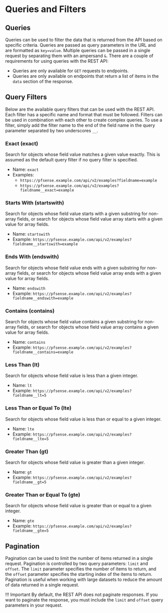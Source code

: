 # Queries and Filters

## Queries

Queries can be used to filter the data that is returned from the API based on specific criteria. Queries are passed as
query parameters in the URL and are formatted as `key=value`. Multiple queries can be passed in a single request by
separating them with an ampersand `&`. There are a couple of requirements for using queries with the REST API:

- Queries are only available for `GET` requests to endpoints.
- Queries are only available on endpoints that return a list of items in the `data` section of the response.

## Query Filters

Below are the available query filters that can be used with the REST API. Each filter has a specific name and format that
must be followed. Filters can be used in combination with each other to create complex queries. To use a filter, simply
add the filter name to the end of the field name in the query parameter separated by two underscores `__`.

### Exact (exact)

Search for objects whose field value matches a given value exactly. This is assumed as the default query filter if no
query filter is specified.

- Name: `exact`
- Examples:
  - `https://pfsense.example.com/api/v2/examples?fieldname=example`
  - `https://pfsense.example.com/api/v2/examples?fieldname__exact=example`

### Starts With (startswith)

Search for objects whose field value starts with a given substring for non-array fields, or search for objects whose field
value array starts with a given value for array fields.

- Name: `startswith`
- Example: `https://pfsense.example.com/api/v2/examples?fieldname__startswith=example`

### Ends With (endswith)

Search for objects whose field value ends with a given substring for non-array fields, or search for objects whose field
value array ends with a given value for array fields.

- Name: `endswith`
- Example: `https://pfsense.example.com/api/v2/examples?fieldname__endswith=example`

### Contains (contains)

Search for objects whose field value contains a given substring for non-array fields, or search for objects whose field
value array contains a given value for array fields.

- Name: `contains`
- Example: `https://pfsense.example.com/api/v2/examples?fieldname__contains=example`

### Less Than (lt)

Search for objects whose field value is less than a given integer.

- Name: `lt`
- Example: `https://pfsense.example.com/api/v2/examples?fieldname__lt=5`

### Less Than or Equal To (lte)

Search for objects whose field value is less than or equal to a given integer.

- Name: `lte`
- Example: `https://pfsense.example.com/api/v2/examples?fieldname__lte=5`

### Greater Than (gt)

Search for objects whose field value is greater than a given integer.

- Name: `gt`
- Example: `https://pfsense.example.com/api/v2/examples?fieldname__gt=5`

### Greater Than or Equal To (gte)

Search for objects whose field value is greater than or equal to a given integer.

- Name: `gte`
- Example: `https://pfsense.example.com/api/v2/examples?fieldname__gte=5`

## Pagination

Pagination can be used to limit the number of items returned in a single request. Pagination is controlled by two query
parameters: `limit` and `offset`. The `limit` parameter specifies the number of items to return, and the `offset`
parameter specifies the starting index of the items to return. Pagination is useful when working with large datasets to
reduce the amount of data returned in a single request.

!!! Important
    By default, the REST API does not paginate responses. If you want to paginate the response, you must include the
    `limit` and `offset` query parameters in your request.
